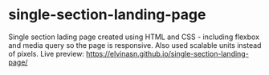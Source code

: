 # single-section-landing-page
Single section lading page created using HTML and CSS - including flexbox and media query so the page is responsive. Also used scalable units instead of pixels. Live preview: https://elvinasn.github.io/single-section-landing-page/